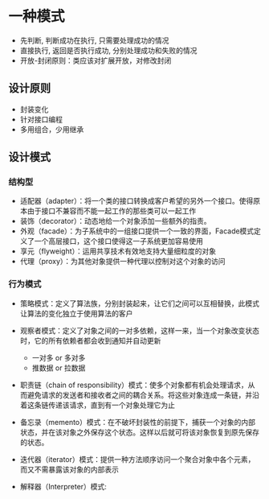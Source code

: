 # 一种模式
- 先判断, 判断成功在执行, 只需要处理成功的情况
- 直接执行, 返回是否执行成功, 分别处理成功和失败的情况
- 开放-封闭原则：类应该对扩展开放，对修改封闭

## 设计原则
- 封装变化
- 针对接口编程
- 多用组合，少用继承

## 设计模式
### 结构型
- 适配器（adapter）：将一个类的接口转换成客户希望的另外一个接口。使得原本由于接口不兼容而不能一起工作的那些类可以一起工作
- 装饰（decorator）：动态地给一个对象添加一些额外的指责。
- 外观（facade）：为子系统中的一组接口提供一个一致的界面，Facade模式定义了一个高层接口，这个接口使得这一子系统更加容易使用
- 享元（flyweight）：运用共享技术有效地支持大量细粒度的对象
- 代理（proxy）：为其他对象提供一种代理以控制对这个对象的访问

### 行为模式
- 策略模式：定义了算法族，分别封装起来，让它们之间可以互相替换，此模式让算法的变化独立于使用算法的客户
- 观察者模式：定义了对象之间的一对多依赖，这样一来，当一个对象改变状态时，它的所有依赖者都会收到通知并自动更新
  - 一对多 or 多对多
  - 推数据 or 拉数据
- 职责链（chain of responsibility）模式：使多个对象都有机会处理请求，从而避免请求的发送者和接收者之间的耦合关系。将这些对象连成一条链，并沿着这条链传递该请求，直到有一个对象处理它为止
- 备忘录（memento）模式：在不破坏封装性的前提下，捕获一个对象的内部状态，并在该对象之外保存这个状态。这样以后就可将该对象恢复到原先保存的状态。
- 迭代器（iterator）模式：提供一种方法顺序访问一个聚合对象中各个元素，而又不需暴露该对象的内部表示



- 解释器（Interpreter）模式: